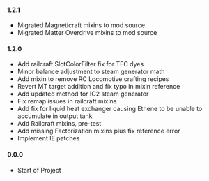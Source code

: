 #### 1.2.1
* Migrated Magneticraft mixins to mod source
* Migrated Matter Overdrive mixins to mod source

#### 1.2.0
* Add railcraft SlotColorFilter fix for TFC dyes
* Minor balance adjustment to steam generator math
* Add mixin to remove RC Locomotive crafting recipes
* Revert MT target addition and fix typo in mixin reference
* Add updated method for IC2 steam generator
* Fix remap issues in railcraft mixins
* Add fix for liquid heat exchanger causing Ethene to be unable to accumulate in output tank
* Add Railcraft mixins, pre-test
* Add missing Factorization mixins plus fix reference error
* Implement IE patches

#### 0.0.0
* Start of Project
